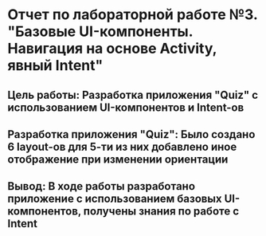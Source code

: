 # Отчет по лабораторной работе №3. "Базовые UI-компоненты. Навигация на основе Activity, явный Intent"
## Цель работы: Разработка приложения "Quiz" с использованием UI-компонентов и Intent-ов

## Разработка приложения "Quiz": Было создано 6 layout-ов для 5-ти из них добавлено иное отображение при изменении ориентации

## Вывод: В ходе работы разработано приложение с использованием базовых UI-компонентов, получены знания по работе с Intent